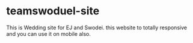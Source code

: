 teamswoduel-site
================

This is Wedding site for EJ and Swodei.
this website to totally responsive and you can use it on mobile also.
